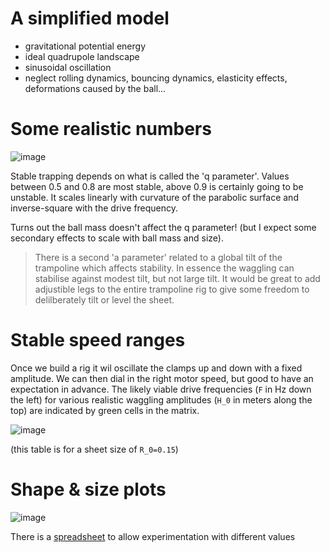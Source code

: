 # A simplified model

- gravitational potential energy
- ideal quadrupole landscape
- sinusoidal oscillation
- neglect rolling dynamics, bouncing dynamics, elasticity effects, deformations caused by the ball...

# Some realistic numbers

![image](https://github.com/user-attachments/assets/93a9cdd1-bf15-4c4f-a3a7-6208280768a3)

Stable trapping depends on what is called the 'q parameter'. Values between 0.5 and 0.8 are most stable, above 0.9 is certainly going to be unstable.
It scales linearly with curvature of the parabolic surface and inverse-square with the drive frequency.

Turns out the ball mass doesn't affect the q parameter! (but I expect some secondary effects to scale with ball mass and size).

> There is a second 'a parameter' related to a global tilt of the trampoline which affects stability. In essence the waggling can stabilise against modest tilt, but not large tilt. It would be great to add adjustible legs to the entire trampoline rig to give some freedom to delilberately tilt or level the sheet.

# Stable speed ranges

Once we build a rig it wil oscillate the clamps up and down with a fixed amplitude. We can then dial in the right motor speed, but good to have an expectation in advance.
The likely viable drive frequencies (`F` in Hz down the left) for various realistic waggling amplitudes (`H_0` in meters along the top) are indicated by green cells in the matrix.

![image](https://github.com/user-attachments/assets/31322729-16f2-4aab-8b00-ac48a77a7c5e)

(this table is for a sheet size of `R_0=0.15`)

# Shape & size plots

![image](https://github.com/user-attachments/assets/8bcae02c-8484-4432-a5d8-6ab112d38c87)

There is a [spreadsheet](./TrampolineMaths.xlsx) to allow experimentation with different values

